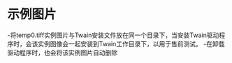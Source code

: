 # 示例图片

-将temp0.tiff实例图片与Twain安装文件放在同一个目录下，当安装Twain驱动程序时，会该实例图像会一起安装到Twain工作目录下，以用于售前测试。
-在卸载驱动程序时，也会将该实例图片自动删除


